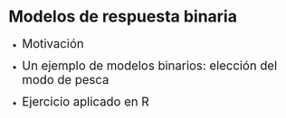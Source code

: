 # Modelos de respuesta binaria
- <span style="font-size:150%">Motivación</span> <br>

- <span style="font-size:150%">Un ejemplo de modelos binarios: elección del modo de pesca</span> <br>

- <span style="font-size:150%">Ejercicio aplicado en R</span>
